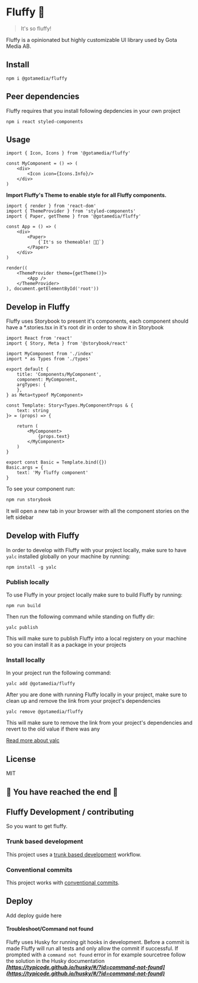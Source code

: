 # Fluffy 🦄

> It's so fluffy!

Fluffy is a opinionated but highly customizable UI library used by Gota Media AB.

## Install

```
npm i @gotamedia/fluffy
```

## Peer dependencies
Fluffy requires that you install following depdencies in your own project
```
npm i react styled-components
```

## Usage
```TSX
import { Icon, Icons } from '@gotamedia/fluffy'

const MyComponent = () => (
    <div>
        <Icon icon={Icons.Info}/>
    </div>
)
```

**Import Fluffy's Theme to enable style for all Fluffy components.**
```TSX
import { render } from 'react-dom'
import { ThemeProvider } from 'styled-components'
import { Paper, getTheme } from '@gotamedia/fluffy'

const App = () => (
    <div>
        <Paper>
            {`It's so themeable! 👩‍🎤`}
        </Paper>
    </div>
)

render((
    <ThemeProvider theme={getTheme()}>
        <App />
    </ThemeProvider>
), document.getElementById('root'))
```

## Develop in Fluffy

Fluffy uses Storybook to present it's components, each component should have a *.stories.tsx in it's root dir in order to show it in Storybook
```TSX
import React from 'react'
import { Story, Meta } from '@storybook/react'

import MyComponent from './index'
import * as Types from './types'

export default {
    title: 'Components/MyComponent',
    component: MyComponent,
    argTypes: {
    },
} as Meta<typeof MyComponent>

const Template: Story<Types.MyComponentProps & {
    text: string
}> = (props) => {

    return (
        <MyComponent>
            {props.text}
        </MyComponent>
    )
}

export const Basic = Template.bind({})
Basic.args = {
    text: 'My fluffy component'
}
```

To see your component run:
```bash
npm run storybook
```

It will open a new tab in your browser with all the component stories on the left sidebar

## Develop with Fluffy

In order to develop with Fluffy with your project locally, make sure to have `yalc` installed globally on your machine by running:
```
npm install -g yalc
```
### Publish locally
To use Fluffy in your project locally make sure to build Fluffy by running:
```
npm run build
```
Then run the following command while standing on fluffy dir:
```
yalc publish
```
This will make sure to publish Fluffy into a local registery on your machine so you can install it as a package in your projects

### Install locally
In your project run the following command:
```
yalc add @gotamedia/fluffy
```
After you are done with running Fluffy locally in your project, make sure to clean up and remove the link from your project's dependencies
```
yalc remove @gotamedia/fluffy
```
This will make sure to remove the link from your project's dependencies and revert to the old value if there was any

[Read more about yalc](https://www.npmjs.com/package/yalc)
## License

MIT

## 🦄 You have reached the end 🦄

## Fluffy Development / contributing
So you want to get fluffy.

### Trunk based development
This project uses a [trunk based development](https://cloud.google.com/architecture/devops/devops-tech-trunk-based-development) workflow.

### Conventional commits
This project works with [conventional commits](https://www.conventionalcommits.org/en/v1.0.0/).

## Deploy
Add deploy guide here

#### Troubleshoot/Command not found
Fluffy uses Husky for running git hooks in development. Before a commit is made Fluffy will run all tests and only allow the commit if successful. If prompted with a `command not found` error in for example sourcetree follow the solution in the Husky documentation ***[https://typicode.github.io/husky/#/?id=command-not-found](https://typicode.github.io/husky/#/?id=command-not-found)***